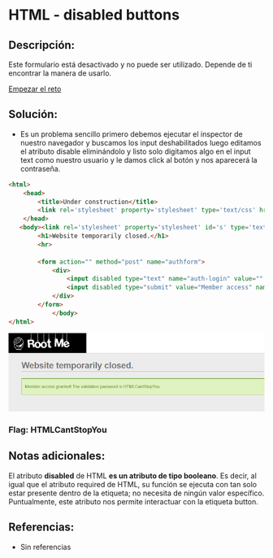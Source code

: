 # HTML - disabled buttons

## Descripción: 
Este formulario está desactivado y no puede ser utilizado. Depende de ti encontrar la manera de usarlo.

[Empezar el reto](http://challenge01.root-me.org/web-client/ch25/)

## Solución:
- Es un problema sencillo primero debemos ejecutar el inspector de nuestro navegador y buscamos los input deshabilitados  luego editamos el atributo disable eliminándolo y listo solo digitamos algo en el input text  como nuestro usuario y le damos click al botón y nos aparecerá la contraseña.

```html
<html>
    <head>
        <title>Under construction</title>
        <link rel='stylesheet' property='stylesheet' type='text/css' href='style.css' media='all' />
    </head>
   <body><link rel='stylesheet' property='stylesheet' id='s' type='text/css' href='/template/s.css' media='all' /><iframe id='iframe' src='https://www.root-me.org/?page=externe_header'></iframe>
        <h1>Website temporarily closed.</h1>
        <hr>

        <form action="" method="post" name="authform">
            <div>
                <input disabled type="text" name="auth-login" value="" />
                <input disabled type="submit" value="Member access" name="authbutton" />
            </div>
        </form>
            </body>
</html>
```

![Pasted image 20230615154215](Pasted%20image%2020230615154215.png)


### Flag: HTMLCantStopYou

## Notas adicionales:

El atributo **disabled** de HTML **es un atributo de tipo booleano**. Es decir, al igual que el atributo required de HTML, su función se ejecuta con tan solo estar presente dentro de la etiqueta; no necesita de ningún valor específico. Puntualmente, este atributo nos permite interactuar con la etiqueta button.

## Referencias:
- Sin referencias 